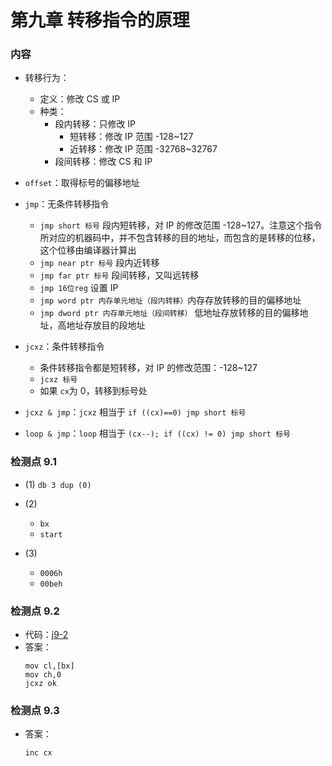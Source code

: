 # 第九章 转移指令的原理

### 内容

- 转移行为：

  - 定义：修改 CS 或 IP
  - 种类：
    - 段内转移：只修改 IP
      - 短转移：修改 IP 范围 -128~127
      - 近转移：修改 IP 范围 -32768~32767
    - 段间转移：修改 CS 和 IP

- `offset`：取得标号的偏移地址
- `jmp`：无条件转移指令

  - `jmp short 标号` 段内短转移，对 IP 的修改范围 -128~127。注意这个指令所对应的机器码中，并不包含转移的目的地址，而包含的是转移的位移，这个位移由编译器计算出
  - `jmp near ptr 标号` 段内近转移
  - `jmp far ptr 标号` 段间转移，又叫远转移
  - `jmp 16位reg` 设置 IP
  - `jmp word ptr 内存单元地址（段内转移）`内存存放转移的目的偏移地址
  - `jmp dword ptr 内存单元地址（段间转移）` 低地址存放转移的目的偏移地址，高地址存放目的段地址

- `jcxz`：条件转移指令

  - 条件转移指令都是短转移，对 IP 的修改范围：-128~127
  - `jcxz 标号`
  - 如果 `cx`为 0，转移到标号处

- `jcxz & jmp`：`jcxz` 相当于 `if ((cx)==0) jmp short 标号`

- `loop & jmp`：`loop` 相当于 `(cx--); if ((cx) != 0) jmp short 标号`

### 检测点 9.1

- (1)
  `db 3 dup (0)`

- (2)
  - `bx`
  - `start`
- (3)
  - `0006h`
  - `00beh`

### 检测点 9.2

- 代码：[j9-2](./J9-2.ASM)
- 答案：
  ```masm
  mov cl,[bx]
  mov ch,0
  jcxz ok
  ```

### 检测点 9.3

- 答案：
  ```masm
  inc cx
  ```
